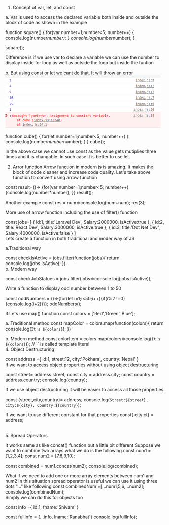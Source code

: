 1. Concept of var, let, and const

a. Var is used to access the declared variable both inside and outside the block of code as shown in the example

function square()
{
    for(var number=1;number<5; number++)
    {
        console.log(number*number); 
    }
    console.log(number*number); 
}

square();
<br>

Difference is if we use var to declare a variable we can use the number to 
display inside for loop as well as outside the loop but inside the funtion

b. But using const or let we cant do that. It will throw an error<br>
![error](./output/const-error.png)<br>

function cube()
{
    for(let number=1;number<5; number++)
    {
        console.log(number*number*number); 
    }
}
cube();
<br>

In the above case we cannot use const as the value gets mutiplies three times and it is changable. 
In such case it is better to use let.

2. Arror function
Arrow function in modern js is amazing. It makes the block of code cleaner and increase code quality.
Let's take above function to convert using arrow function

const result=()=> {for(var number=1;number<5; number++){console.log(number*number); }}
result();
<br>

Another example
const res = num=>console.log(num+num);
res(3);
<br>

More use of arrow function including the use of filter() function

const jobs=[
    {
        id:1,
        title:'Laravel Dev',
        Salary:2000000,
        isActive:true
    },
    {
        id:2,
        title:'React Dev',
        Salary:3000000,
        isActive:true
    },
    {
        id:3,
        title:'Dot Net Dev',
        Salary:4000000,
        isActive:false
    }
]
<br>
Lets create a function in both traditional and moder way of JS

a.Traditional way

const checkIsActive = jobs.filter(function(jobs){
    return console.log(jobs.isActive);
})
<br>
b. Modern way

const checkJobStatues = jobs.filter(jobs=>console.log(jobs.isActive));
<br>

Write a function to display odd number between 1 to 50

const oddNumbers = ()=>{for(let i=1;i<50;i++){if(i%2 !=0){console.log(i+2)}}};
oddNumbers();
<br>

3.Lets use map() function
const colors = ['Red','Green','Blue'];

a. Traditional method
const mapColor = colors.map(function(colors){
    return console.log(`It's ${colors}`);
})


b. Modern method
const colorItem = colors.map(colors=>console.log(`It's ${colors}`)); // `` is called template literal 
<br>
4. Object Destructuring

const address ={
    id:1,
    street:12,
    city:'Pokhara',
    country:'Nepal'
}
<br>
If we want to access object properties without using object destructuring

const street= address.street;
const city = address.city;
const country = address.country;
console.log(country);

If we use object destructuring it will be easier to access all those properties

const {street,city,country}= address;
console.log(`Street:${street}, City:${city}, Country:${country}`);

If we want to use different constant for that properties
const{ city:ct} = address;

<br>
5. Spread Operators

It works same as like concat() function but a little bit different
Suppose we want to combine two arrays what we do is the following
const num1 = [1,2,3,4];
const num2 = [7,8,9,10];

const combined = num1.concat(num2);
console.log(combined);
<br>

What if we need to add one or more array elements between num1 and num2
In this situation spread operator is useful we can use it using three dots "..." like following
const combinedNum =[...num1,5,6,...num2];
console.log(combinedNum);
<br>
Simply we can do this for objects too

const info ={
    id:1,
    fname:'Shivam'
}

const fullInfo = {...info, lname:'Ranabhat'}
console.log(fullInfo);